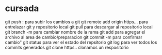 # cursada
git push : para subir los cambios a git
git remote add origin  https... para entrelazar git y repositorio local
git pull para descargar al repositorio local
git branch -m para cambiar nombre de la rama
git add para agregar el archivo al area de cambio/preparacion
git commit -m para confirmar cambio"
git status para ver el estado del repsitorio
git log para ver todos los commits generados
git clone https.. clonamos un respositorio
